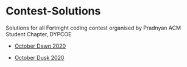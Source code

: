 # Contest-Solutions

Solutions for all Fortnight coding contest organised by Pradnyan ACM Student Chapter, DYPCOE

- [October Dawn 2020](https://www.hackerrank.com/october-dawn-2020)

- [October Dusk 2020](https://www.hackerrank.com/october-dusk-2020)
